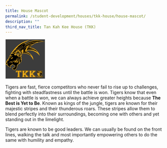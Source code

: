 ```yaml
---
title: House Mascot
permalink: /student-development/houses/tkk-house/house-mascot/
description: ""
third_nav_title: Tan Kah Kee House (TKK)
---
```

<img src="/images/tkk2.jpg" 
     style="width:25%">

Tigers are fast, fierce competitors who never fail to rise up to challenges, fighting with steadfastness until the battle is won. Tigers know that even when a battle is won, we can always achieve greater heights because **The Best is Yet to Be**. Known as kings of the jungle, tigers are known for their majestic stripes and their thunderous roars. These stripes allow them to blend perfectly into their surroundings, becoming one with others and yet standing out in the limelight.

Tigers are known to be good leaders. We can usually be found on the front lines, walking the talk and most importantly empowering others to do the same with humility and empathy.